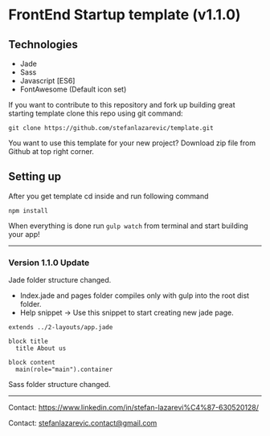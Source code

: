 # FrontEnd Startup template (v1.1.0)
## Technologies
- Jade
- Sass
- Javascript [ES6]
- FontAwesome (Default icon set)

If you want to contribute to this repository and fork up building great starting template clone this repo using git command:
```
git clone https://github.com/stefanlazarevic/template.git
```
You want to use this template for your new project? Download zip file from Github at top right corner.
## Setting up
After you get template cd inside and run following command
```
npm install
```
When everything is done run ```gulp watch``` from terminal and start building your app!

------

### Version 1.1.0 Update
Jade folder structure changed.
  * Index.jade and pages folder compiles only with gulp into the root dist folder.
  * Help snippet -> Use this snippet to start creating new jade page.
  ```
  extends ../2-layouts/app.jade

  block title
    title About us

  block content
    main(role="main").container
  ```

Sass folder structure changed.

------

Contact: https://www.linkedin.com/in/stefan-lazarevi%C4%87-630520128/

Contact: stefanlazarevic.contact@gmail.com
